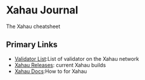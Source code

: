 # Xahau Journal
The Xahau cheatsheet

## Primary Links
- [Validator List](https://xahauexplorer.com/validators):List of validator on the Xahau network
- [Xahau Releases](https://build.xahau.tech/): current Xahau builds
- [Xahau Docs](https://docs.xahau.network/):How to for Xahau
